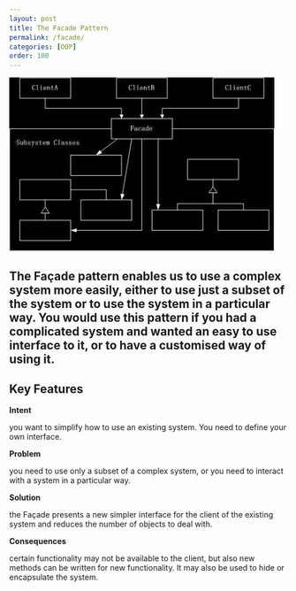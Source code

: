 ```yaml
---
layout: post
title: The Facade Pattern
permalink: /facade/
categories: [OOP]
order: 100
---
```

![Facade pattern class diagram](/assets/FacadePattern.jpg)

The Façade pattern enables us to use a complex system more easily, either to use just a subset of the system or to use the system in a particular way. You would use this pattern if you had a complicated system and wanted an easy to use interface to it, or to have a customised way of using it.
-----------------------------------------------------------------------------------------------------------------------------------------------------------------------------------------------------------------------------------------------------------------------------------------------------

Key Features
------------

**Intent**

you want to simplify how to use an existing system. You need to define your own interface.

**Problem**

you need to use only a subset of a complex system, or you need to interact with a system in a particular way.

**Solution**

the Façade presents a new simpler interface for the client of the existing system and reduces the number of objects to deal with.

**Consequences**

certain functionality may not be available to the client, but also new methods can be written for new functionality. It may also be used to hide or encapsulate the system.